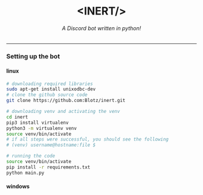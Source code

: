 <h1 align="center">
  &lt;INERT/&gt;
</h1>
<h6 align="center">
  A Discord bot written in python!
</h6>

---

### Setting up the bot
#### linux
```bash
# downloading required libraries
sudo apt-get install unixodbc-dev
# clone the github source code
git clone https://github.com:Blotz/inert.git
```
```bash
# downloading venv and activating the venv
cd inert
pip3 install virtualenv
python3 -m virtualenv venv
source venv/bin/activate
# if all steps were successful, you should see the following
# (venv) username@hostname:file $
```
```bash
# running the code
source venv/bin/activate
pip install -r requirements.txt
python main.py
```
#### windows
